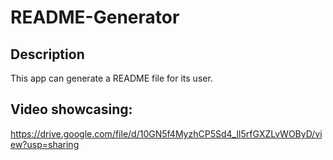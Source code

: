 # README-Generator

## Description

This app can generate a README file for its user.

## Video showcasing:

https://drive.google.com/file/d/10GN5f4MyzhCP5Sd4_lI5rfGXZLvWOByD/view?usp=sharing
